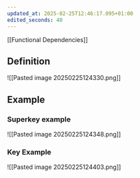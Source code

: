 ```yaml
---
updated_at: 2025-02-25T12:46:17.095+01:00
edited_seconds: 40
---
```

[[Functional Dependencies]]
## Definition
![[Pasted image 20250225124330.png]]

## Example
### Superkey example
![[Pasted image 20250225124348.png]]
### Key Example
![[Pasted image 20250225124403.png]]


